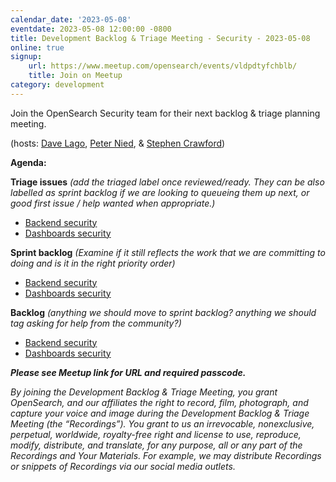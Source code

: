 ```yaml
---
calendar_date: '2023-05-08'
eventdate: 2023-05-08 12:00:00 -0800
title: Development Backlog & Triage Meeting - Security - 2023-05-08
online: true
signup:
    url: https://www.meetup.com/opensearch/events/vldpdtyfchblb/
    title: Join on Meetup
category: development
---
```


Join the OpenSearch Security team for their next backlog & triage planning meeting.

(hosts: [Dave Lago](https://github.com/davidlago), [Peter Nied](https://github.com/peternied), & [Stephen Crawford](https://github.com/scrawfor99))

**Agenda:**

**Triage issues** *(add the triaged label once reviewed/ready. They can be also labelled as sprint backlog if we are looking to queueing them up next, or good first issue / help wanted when appropriate.)*

* [Backend security](https://github.com/opensearch-project/security/issues?q=is%3Aopen+is%3Aissue+-label%3Atriaged+)
* [Dashboards security](https://github.com/opensearch-project/security-dashboards-plugin/issues?q=is%3Aopen+is%3Aissue+-label%3Atriaged+)

**Sprint backlog** *(Examine if it still reflects the work that we are committing to doing and is it in the right priority order)*

* [Backend security](https://github.com/opensearch-project/security/issues?q=is%3Aopen+is%3Aissue+label%3A%22sprint+backlog%22+)
* [Dashboards security](https://github.com/opensearch-project/security-dashboards-plugin/issues?q=is%3Aopen+is%3Aissue+label%3A%22sprint+backlog%22+)

**Backlog** *(anything we should move to sprint backlog? anything we should tag asking for help from the community?)*

* [Backend security](https://github.com/opensearch-project/security/issues?q=is%3Aopen+is%3Aissue+-label%3A%22sprint+backlog%22+-label%3A%22WIP%22+label%3A%22triaged%22+)
* [Dashboards security](https://github.com/opensearch-project/security-dashboards-plugin/issues?q=is%3Aopen+is%3Aissue+-label%3A%22sprint+backlog%22+-label%3A%22WIP%22+label%3A%22triaged%22)


***Please see Meetup link for URL and required passcode.***


*By joining the Development Backlog & Triage Meeting, you grant OpenSearch, and our affiliates the right to record, film, photograph, and capture your voice and image during the Development Backlog & Triage Meeting (the “Recordings”). You grant to us an irrevocable, nonexclusive, perpetual, worldwide, royalty-free right and license to use, reproduce, modify, distribute, and translate, for any purpose, all or any part of the Recordings and Your Materials. For example, we may distribute Recordings or snippets of Recordings via our social media outlets.*

